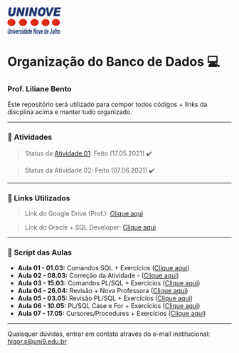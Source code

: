<img src="https://github.com/HigorRoc/Uninove_2021.1/blob/main/Uninove-Logo.png" width="120" height="60">

# Organização do Banco de Dados :computer:
###  Prof. Liliane Bento

Este repositório será utilizado para compor todos códigos + links da discplina acima e manter tudo organizado.

---

### :pushpin: Atividades
> Status da [Atividade 01](https://github.com/HigorRoc/Uninove_2021.1_BancoDados/tree/main/Aula%2007%20-%2017.05.2021): Feito (17.05.2021) :heavy_check_mark:

> Status da Atividade 02: Feito (07.06.2021) :heavy_check_mark:
---

### :pushpin: Links Utilizados
> Link do Google Drive (Prof.): [Clique aqui](https://drive.google.com/drive/u/3/folders/1oSkEZATFsBiAnQhPbOzvzBSRAxfz2dX_)

> Link do Oracle + SQL Developer: [Clique aqui](https://drive.google.com/drive/u/3/folders/1_bo0HSkWXbUA88DxXIGfx2N-AvqkLMYO)

---

### :pushpin: Script das Aulas
- **Aula 01 - 01.03:** Comandos SQL + Exercícios ([Clique aqui](https://github.com/HigorRoc/Uninove_2021.1_BancoDados/tree/main/Aula%2001%20-%2001.03.2021))
- **Aula 02 - 08.03:** Correção da Atividade - ([Clique aqui](https://github.com/HigorRoc/Uninove_2021.1_BancoDados/tree/main/Aula%2002%20-%2008.03.2021))
- **Aula 03 - 15.03:** Comandos PL/SQL + Exercícios ([Clique aqui](https://github.com/HigorRoc/Uninove_2021.1_BancoDados/blob/main/Aula%2003%20-%2015.03.2021/Script%2001%20-%20Cria%C3%A7%C3%A3o%20de%20Usu%C3%A1rio.sql))
- **Aula 04 - 26.04:** Revisão + Nova Professora ([Clique aqui](https://github.com/HigorRoc/Uninove_2021.1_BancoDados/tree/main/Aula%2004%20-%2026.04.2021))
- **Aula 05 - 03.05:** Revisão PL/SQL + Exercícios ([Clique aqui](https://github.com/HigorRoc/Uninove_2021.1_BancoDados/tree/main/Aula%2005%20-%2003.05.2021))
- **Aula 06 - 10.05:** PL/SQL Case e For + Exercícios ([Clique aqui](https://github.com/HigorRoc/Uninove_2021.1_BancoDados/tree/main/Aula%2006%20-%2010.05.2021))
- **Aula 07 - 17.05:** Cursores/Procedures + Exercícios ([Clique aqui](https://github.com/HigorRoc/Uninove_2021.1_BancoDados/tree/main/Aula%2007%20-%2017.05.2021))

---

Quaisquer dúvidas, entrar em contato através do e-mail institucional: 
higor.s@uni9.edu.br
